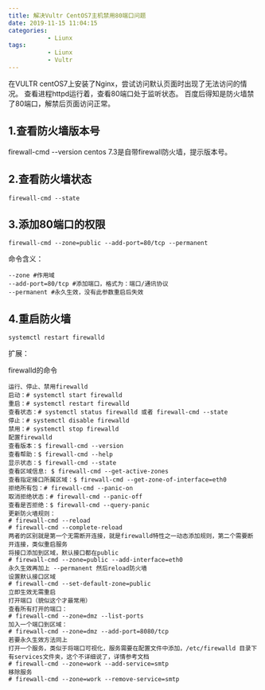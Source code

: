 ```yaml
---
title: 解决Vultr CentOS7主机禁用80端口问题
date: 2019-11-15 11:04:15
categories: 
           - Liunx
tags:
           - Liunx
           - Vultr
---
```

在VULTR centOS7上安装了Nginx，尝试访问默认页面时出现了无法访问的情况。
查看进程httpd运行着，查看80端口处于监听状态。
百度后得知是防火墙禁了80端口，解禁后页面访问正常。
## 1.查看防火墙版本号

firewall-cmd --version
centos 7.3是自带firewall防火墙，提示版本号。

## 2.查看防火墙状态
```shell
firewall-cmd --state
```
## 3.添加80端口的权限
```shell
firewall-cmd --zone=public --add-port=80/tcp --permanent
```

命令含义：
```shell
--zone #作用域
--add-port=80/tcp #添加端口，格式为：端口/通讯协议
--permanent #永久生效，没有此参数重启后失效
```
## 4.重启防火墙
```shell
systemctl restart firewalld
```

扩展：

firewalld的命令
```shell
运行、停止、禁用firewalld
启动：# systemctl start firewalld
重启：# systemctl restart firewalld
查看状态：# systemctl status firewalld 或者 firewall-cmd --state
停止：# systemctl disable firewalld
禁用：# systemctl stop firewalld
配置firewalld
查看版本：$ firewall-cmd --version
查看帮助：$ firewall-cmd --help
显示状态：$ firewall-cmd --state
查看区域信息: $ firewall-cmd --get-active-zones
查看指定接口所属区域：$ firewall-cmd --get-zone-of-interface=eth0
拒绝所有包：# firewall-cmd --panic-on
取消拒绝状态：# firewall-cmd --panic-off
查看是否拒绝：$ firewall-cmd --query-panic
更新防火墙规则：
# firewall-cmd --reload
# firewall-cmd --complete-reload
两者的区别就是第一个无需断开连接，就是firewalld特性之一动态添加规则，第二个需要断开连接，类似重启服务
将接口添加到区域，默认接口都在public
# firewall-cmd --zone=public --add-interface=eth0
永久生效再加上 --permanent 然后reload防火墙
设置默认接口区域
# firewall-cmd --set-default-zone=public
立即生效无需重启
打开端口（貌似这个才最常用）
查看所有打开的端口：
# firewall-cmd --zone=dmz --list-ports
加入一个端口到区域：
# firewall-cmd --zone=dmz --add-port=8080/tcp
若要永久生效方法同上
打开一个服务，类似于将端口可视化，服务需要在配置文件中添加，/etc/firewalld 目录下有services文件夹，这个不详细说了，详情参考文档
# firewall-cmd --zone=work --add-service=smtp
移除服务
# firewall-cmd --zone=work --remove-service=smtp
```